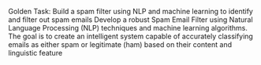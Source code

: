Golden Task: Build a spam filter using NLP and machine learning to
identify and filter out spam emails
Develop a robust Spam Email Filter using Natural Language Processing (NLP)
techniques and machine learning algorithms. The goal is to create an intelligent
system capable of accurately classifying emails as either spam or legitimate
(ham) based on their content and linguistic feature
